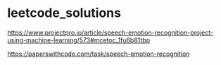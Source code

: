 # leetcode_solutions

https://www.projectpro.io/article/speech-emotion-recognition-project-using-machine-learning/573#mcetoc_1fu6b81tbp

https://paperswithcode.com/task/speech-emotion-recognition

